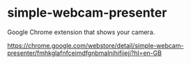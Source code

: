 # simple-webcam-presenter
Google Chrome extension that shows your camera.

https://chrome.google.com/webstore/detail/simple-webcam-presenter/fmhkglafnfceimdfgnbmalnihifiiejj?hl=en-GB
